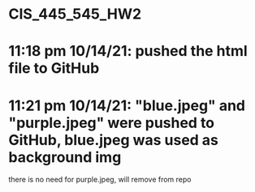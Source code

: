 # CIS_445_545_HW2
# 11:18 pm 10/14/21: pushed the html file to GitHub
# 11:21 pm 10/14/21: "blue.jpeg" and "purple.jpeg" were pushed to GitHub, blue.jpeg was used as background img
there is no need for purple.jpeg, will remove from repo
